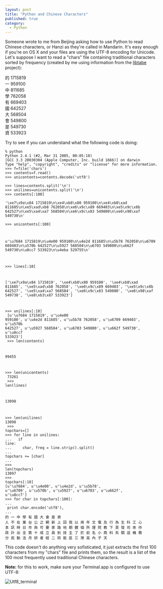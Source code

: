 ```yaml
---
layout: post
title: "Python and Chinese Characters"
published: true
category:
  - Python
---
```

<p>Someone wrote to me from Beijing asking how to use Python to read Chinese characters, or Hanzi as they're called in Mandarin. It's easy enough if you're on OS X and your files are using the UTF-8 encoding for Unicode. Let's suppose I want to read a &quot;chars&quot; file containing traditional characters sorted by frequency (created by me using information from the <a href="http://libtabe.sourceforge.net/">libtabe</a> project):</p>

<p>的 1715819<br />一 959100<br />中 811685<br />學 762058<br />有 669403<br />國 642527<br />大 568504<br />會 549800<br />是 549730<br />資 533923</p>

<p>Try to see if you can understand what the following code is doing:</p>

<p>
<code>% python<br />Python 2.4.1 (#2, Mar 31 2005, 00:05:10) <br />[GCC 3.3 20030304 (Apple Computer, Inc. build 1666)] on darwin<br />Type &quot;help&quot;, &quot;copyright&quot;, &quot;credits&quot; or &quot;license&quot; for more information.<br />&gt;&gt;&gt; f=file('chars')<br />&gt;&gt;&gt; contents=f.read()<br />&gt;&gt;&gt; unicontents=contents.decode('utf8')<br />
&gt;&gt;&gt; lines=contents.split('\n')<br />&gt;&gt;&gt; unilines=unicontents.split('\n')<br />&gt;&gt;&gt; contents[:100]<br />
'\xe7\x9a\x84 1715819\n\xe4\xb8\x80 959100\n\xe4\xb8\xad
811685\n\xe5\xad\xb8 762058\n\xe6\x9c\x89 669403\n\xe5\x9c\x8b
642527\n\xe5\xa4\xa7 568504\n\xe6\x9c\x83 549800\n\xe6\x98\xaf 549730\n'<br />
&gt;&gt;&gt; unicontents[:100]<br />

u'\u7684 1715819\n\u4e00 959100\n\u4e2d 811685\n\u5b78 762058\n\u6709
669403\n\u570b 642527\n\u5927 568504\n\u6703 549800\n\u662f
549730\n\u8cc7 533923\n\u4eba 529755\n'<br />

&gt;&gt;&gt; lines[:10]<br />

['\xe7\x9a\x84 1715819', '\xe4\xb8\x80 959100', '\xe4\xb8\xad 811685',
'\xe5\xad\xb8 762058', '\xe6\x9c\x89 669403', '\xe5\x9c\x8b 642527',
'\xe5\xa4\xa7 568504', '\xe6\x9c\x83 549800', '\xe6\x98\xaf 549730',
'\xe8\xb3\x87 533923']<br />

&gt;&gt;&gt; unilines[:10]<br />
[u'\u7684 1715819', u'\u4e00 959100', u'\u4e2d 811685', u'\u5b78
762058', u'\u6709 669403', u'\u570b 642527', u'\u5927 568504', u'\u6703
549800', u'\u662f 549730', u'\u8cc7 533923']<br />
&gt;&gt;&gt; len(contents)<br />

99455<br />

&gt;&gt;&gt; len(unicontents)<br />
73261<br />
&gt;&gt;&gt; len(lines)<br />


13098<br />


&gt;&gt;&gt; len(unilines)<br />13098
<br />
&gt;&gt;&gt; topchars=[]<br />&gt;&gt;&gt; for line in unilines:<br />...&nbsp; &nbsp;if line:<br />...&nbsp; &nbsp;&nbsp; char, freq = line.strip().split()<br />...&nbsp; &nbsp;&nbsp; topchars += [char]<br />... <br />&gt;&gt;&gt; len(topchars)<br />13097<br />&gt;&gt;&gt; topchars[:10]<br />[u'\u7684', u'\u4e00', u'\u4e2d', u'\u5b78', u'\u6709', u'\u570b', u'\u5927', u'\u6703', u'\u662f', u'\u8cc7']<br />&gt;&gt;&gt; for char in topchars[:100]:<br />...&nbsp; &nbsp;print char.encode('utf8'),<br />... <br />的 一 中 學 有 國 大 會 是 資 人 不 在 業 台 公 之 網 新 上 回 我 以 用 年 文 電 及 行 為 生 科 工 心 本 訊 時 日 市 與 可 要 家 路 地 期 體 個 所 理 院 教 下 頁 發 司 來 作 政 計 出 全 第 十 成 立 員 到 技 主 了 於 前 名 小 商 料 系 關 這 機 務 分 民 動 法 月 研 者 經 二 術 能 區 三 灣 高 內 子 天</code></p>

<p>This code doesn't do anything very sofisticated, it just extracts the first 100 characters from my &quot;chars&quot; file and prints them, so the result is a list of the 100 most frequently used traditional Chinese characters.</p>

<p><strong>Note:</strong> for this to work, make sure your Terminal.app is configured to use UTF-8:</p>

<p><img border="0" src="http://olifante.blogs.com/photos/uncategorized/utf8_terminal.png" title="Utf8_terminal" alt="Utf8_terminal" />
</p>

